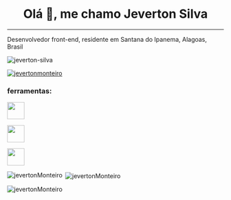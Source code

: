 <h1 align="center">Olá 👋, me chamo Jeverton Silva</h1>
<hr>

<p>Desenvolvedor front-end, residente em Santana do Ipanema, Alagoas, Brasil </p>
<p align="left"> <img src="https://komarev.com/ghpvc/?username=JevertonMonteiro&label=Profile%20views&color=0e75b6&style=flat" alt="jeverton-silva" /> </p>

<p align="left"> <a href="https://github.com/ryo-ma/github-profile-trophy"><img src="https://github-profile-trophy.vercel.app/?username=JevertonMonteiro" alt="jevertonmonteiro" /></a> </p>

<h3 align="left">ferramentas:</h3>
<p align="left"> <a href="#" target="_blank" rel="noreferrer"> <img src="https://cdn-icons-png.flaticon.com/512/174/174854.png" width="40" height="40"/> </a>

<p align="left"> <a href="#" target="_blank" rel="noreferrer"> <img src="https://cdn4.iconfinder.com/data/icons/social-media-logos-6/512/121-css3-512.png" width="40" height="40"/> </a>

<p align="left"> <a href="#" target="_blank" rel="noreferrer"> <img src="https://www.pngitem.com/pimgs/m/171-1718042_javascript-logo-png-transparent-png.png" width="40" height="40"/> </a>

<p><img align="left" src="https://github-readme-stats.vercel.app/api/top-langs?username=JevertonMonteiro&show_icons=true&locale=en&layout=compact" alt="jevertonMonteiro" /></p>

<p>&nbsp;<img align="center" src="https://github-readme-stats.vercel.app/api?username=JevertonMonteiro&show_icons=true&locale=en" alt="jevertonMonteiro" /></p>

<p><img align="center" src="https://github-readme-streak-stats.herokuapp.com/?user=JevertonMonteiro&" alt="jevertonMonteiro" /></p>
